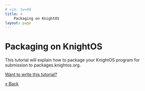 ```yaml
---
# vim: tw=80
title: >
    Packaging on KnightOS
layout: page
---
```


# Packaging on KnightOS

This tutorial will explain how to package your KnightOS program for submission to packages.knightos.org.

[Want to write this tutorial?](https://github.com/KnightOS/knightos.org)


<a href="pong.html" class="btn btn-primary">« Back</a>
